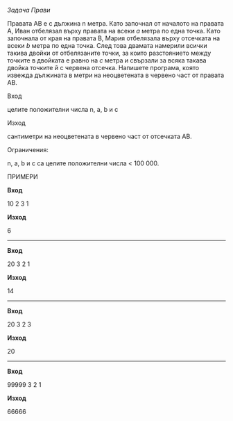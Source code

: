 _Задача Прави_

Правата AB е с дължина n метра. Като започнал от началото на правата A, Иван отбелязал върху правата на всеки _a_ метра по една точка. Като започнала от края на правата B, Мария отбелязала върху отсечката на всеки _b_ метра по една точка. След това двамата намерили всички такива двойки от отбелязаните точки, за които разстоянието между точките в двойката е равно на _c_ метра и свързали за всяка такава двойка точките й с червена отсечка. Напишете програма, която извежда дължината в метри на неоцветената в червено част от правата AB.

Вход

целите положителни числа n, a, b и c

Изход

сантиметри на неоцветената в червено част от отсечката AB.

Ограничения:

n, a, b и c са целите положителни числа &lt; 100 000.

ПРИМЕРИ

**Вход**

10 2 3 1

**Изход**

6

--------------

**Вход**

20 3 2 1

**Изход**

14

--------------

**Вход**

20 3 2 3

**Изход**

20

--------------

**Вход**

99999 3 2 1

**Изход**

66666
